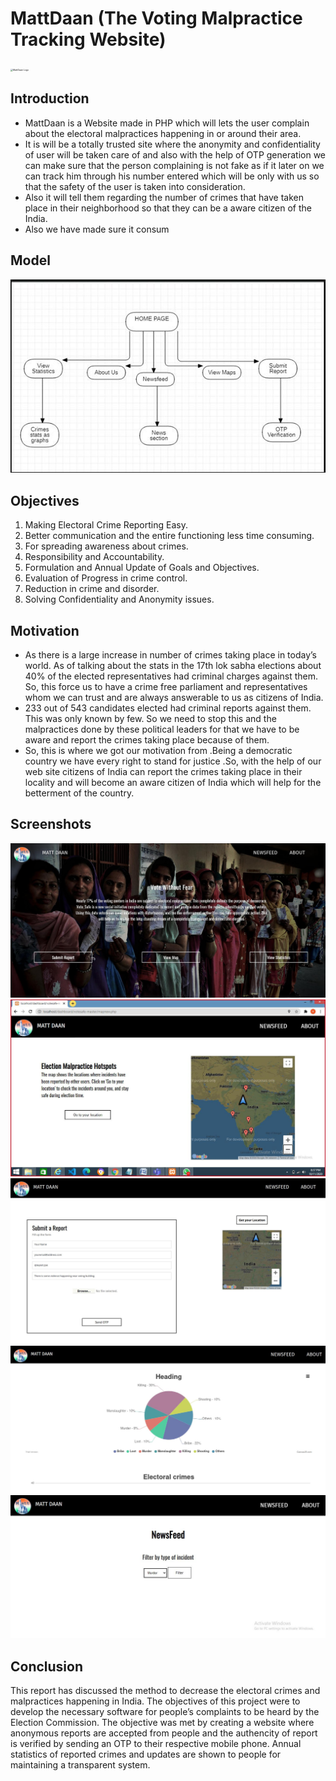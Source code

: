 # MattDaan (The Voting Malpractice Tracking Website)

<img src="https://raw.githubusercontent.com/ayushhdwi/MattDaan/master/img/logo.png" alt="MattDaan Logo" style="zoom:25%;" />

## Introduction

- MattDaan is a Website made in PHP which will lets the user complain about the electoral malpractices happening in or around their area.
- It is will be a totally trusted site where the anonymity and confidentiality of user will be taken care of and also with the help of OTP generation we can make sure that the person complaining is not fake as if it later on we can track him through his number entered which will be only with us so that the safety of the user is taken into consideration.
- Also it will tell them regarding the number of crimes that have taken place in their neighborhood so that they can be a aware citizen of the India.
- Also we have made sure it consum

## Model

![Model](https://github.com/ayushhdwi/MattDaan/blob/master/Screenshots/model.jpg?raw=true)

## Objectives

1. Making Electoral Crime Reporting Easy.
2. Better communication and the entire functioning less time consuming.
3. For spreading awareness about crimes.
4. Responsibility and Accountability.
5. Formulation and Annual Update of Goals and Objectives.
6. Evaluation of Progress in crime control.
7. Reduction in crime and disorder.
8. Solving Confidentiality and Anonymity issues.

## Motivation

- As there is a large increase in number of crimes taking place in today’s world. As of talking about the stats in the 17th lok sabha elections about 40% of the elected representatives had criminal charges against them. So, this force us to have a crime free parliament and representatives whom we can trust and are always answerable to us as citizens of India.
- 233 out of 543 candidates elected had criminal reports against them. This was only known by few. So we need to stop this and the malpractices done by these political leaders for that we have to be aware and report the crimes taking place because of them.
- So, this is where we got our motivation from .Being a democratic country we have every right to stand for justice .So, with the help of our web site citizens of India can report the crimes taking place in their locality and will become an aware citizen of India which will help for the betterment of the country.

## Screenshots

<img src="https://github.com/ayushhdwi/MattDaan/blob/master/Screenshots/homepage.jpg?raw=true" alt="Homepage" style="zoom: 50%;" />

<img src="https://github.com/ayushhdwi/MattDaan/blob/master/Screenshots/map.jpg?raw=true" alt="Map Location" style="zoom: 67%;" />

<img src="https://github.com/ayushhdwi/MattDaan/blob/master/Screenshots/report.jpg?raw=true" alt="Submit Report" style="zoom:50%;" />

<img src="https://github.com/ayushhdwi/MattDaan/blob/master/Screenshots/Stats.jpg?raw=true" alt="Statistics of crimes" style="zoom:50%;" />

<img src="https://github.com/ayushhdwi/MattDaan/blob/master/Screenshots/newsfeed.jpg?raw=true" alt="NewsFeed" style="zoom: 67%;" />

## Conclusion

This report has discussed the method to decrease the electoral crimes and malpractices happening in India. The objectives of this project were to develop the necessary software for people’s complaints to be heard by the Election Commission. The objective was met by creating a website where anonymous reports are accepted from people and the authencity of report is verified by sending an OTP to their respective mobile phone. Annual statistics of reported crimes and updates are shown to people for maintaining a transparent system.
